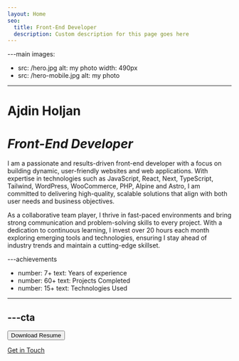 ```yaml
---
layout: Home
seo:
  title: Front-End Developer
  description: Custom description for this page goes here
---
```


---main
images:
  - src: /hero.jpg
    alt: my photo
    width: 490px
  - src: /hero-mobile.jpg
    alt: my photo
---

# <Typewriter>Ajdin Holjan</Typewriter>

# *Front-End Developer*

<Sep size={12} />

I am a passionate and results-driven front-end developer with a focus on building dynamic, user-friendly websites and web applications. With expertise in technologies such as JavaScript, React, Next, TypeScript, Tailwind, WordPress, WooCommerce, PHP, Alpine and Astro, I am committed to delivering high-quality, scalable solutions that align with both user needs and business objectives.

As a collaborative team player, I thrive in fast-paced environments and bring strong communication and problem-solving skills to every project. With a dedication to continuous learning, I invest over 20 hours each month exploring emerging tools and technologies, ensuring I stay ahead of industry trends and maintain a cutting-edge skillset.



---achievements
- number: 7+
  text: Years of experience
- number: 60+
  text: Projects Completed
- number: 15+
  text: Technologies Used
---


---cta
---
<Button href="/contact" size="lg" className="mb-6">
  Download Resume
</Button>

[Get in Touch](/contact)